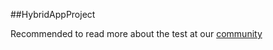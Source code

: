 ##HybridAppProject

Recommended to read more about the test at our [community](https://community.perfectomobile.com/posts/1201527-hybrid-apps-object-spy-support-for-multiple-webviews)